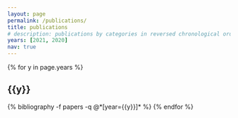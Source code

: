 ```yaml
---
layout: page
permalink: /publications/
title: publications
# description: publications by categories in reversed chronological order. generated by jekyll-scholar.
years: [2021, 2020]
nav: true
---
```


<div class="publications">

{% for y in page.years %}
  <h2 class="year">{{y}}</h2>
  {% bibliography -f papers -q @*[year={{y}}]* %}
{% endfor %}

</div>

